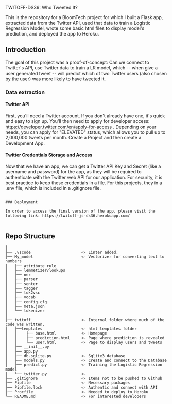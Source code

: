 

TWITOFF-DS36: Who Tweeted It?

This is the repository for a BloomTech project for which I built a Flask app, extracted data from the Twitter API, used that data to train a Logistic Regression Model, wrote some basic html files to display model's prediction, and deployed the app to Heroku. 

## Introduction

The goal of this project was a proof-of-concept: Can we connect to Twitter's API, use Twitter data to train a LR model, which -- when give a user generated tweet -- will predict which of two Twitter users (also chosen by the user) was more likely to have tweeted it.


### Data extraction

####  Twitter API 
First, you'll need a Twitter account. If you don't already have one, it's quick and easy to sign up. You'll then need to apply for developer access: https://developer.twitter.com/en/apply-for-access . Depending on your needs, you can apply for "ELEVATED" status, which allows you to pull up to 2,000,000 tweets per month. Create a Project and then create a Development App. 

#### Twitter Credentials Storage and Access

Now that we have an app, we can get a Twitter API Key and Secret (like a username and password) for the app, as they will be required to authenticate with the Twitter web API for our application. For security, it is best practice to keep these credentials in a file. For this projects, they in a .env file, which is included in a .gitignore file. 

```

### Deployment

In order to access the final version of the app, please visit the following link: https://twitoff-js-ds36.herokuapp.com/


```

## Repo Structure
```
│
├── .vscode                      <- Linter added.
├── My_model                     <- Vectorizer for converting text to numbers
│   ├── attribute_rule               
│   ├── lemmetizer/lookups           
│   ├── ner                          
│   ├── parser
│   ├── senter                       
│   ├── tagger
│   ├── tok2vsc
│   ├── vocab
│   ├── config.cfg
│   ├── meta.json
│   └── tokenizer
│    
├── twitoff                      <- Internal folder where much of the code was written.
│   ├──templates                 <- html templates folder
│   │    ├── base.html           <- Homepage
│   │    ├── prediction.html     <- Page where prediction is revealed
│   │    └── user.html           <- Page to display users and tweets
│   ├── __init__.py
│   ├── app.py
│   ├── db.sqlite.py             <- Sqlite3 database
│   ├── models.py                <- Create and connect to the Database
│   ├── predict.py               <- Training the Logistic Regression model
│   └── twitter.py               <- 
├── .gitignore                   <- Items not to be pushed to Github
├── Pipfile                      <- Necessary packages
├── Pipfile.lock                 <- Authentic and connect with API
├── Procfile                     <- Needed to deploy to Heroku
└── README.md                    <- For interested developers 